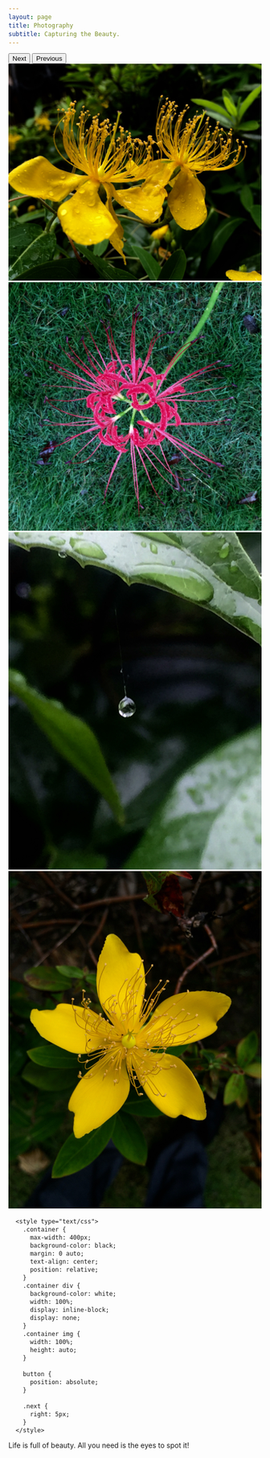 ```yaml
---
layout: page
title: Photography
subtitle: Capturing the Beauty.
---
```

<html>

<section class="demo">
  <button class="next">Next</button>
  <button class="prev">Previous</button>
  <div class="container">
    <div style="display: inline-block;">
      <img src="/img/PhotoGallery/金丝桃.jpeg"/>
    </div>
    <div>
     <img src="/img/PhotoGallery/WechatIMG38.jpeg"/>
    </div>
    <div>
      <img src="/img/PhotoGallery/蜘蛛絲上的露珠.jpeg"/>
    </div>
    <div>
      <img src="/img/PhotoGallery/WechatIMG39.jpeg"/>
    </div>
    
      <style type="text/css">
        .container {
          max-width: 400px;
          background-color: black;
          margin: 0 auto;
          text-align: center;
          position: relative;
        }
        .container div {
          background-color: white;
          width: 100%;
          display: inline-block;
          display: none;
        }
        .container img {
          width: 100%;
          height: auto;
        }

        button {
          position: absolute;
        }

        .next {
          right: 5px;
        }
      </style>
      
  </div>
</section>

<div class="explanation">
  Life is full of beauty. All you need is the eyes to spot it!
</div>

</html>

